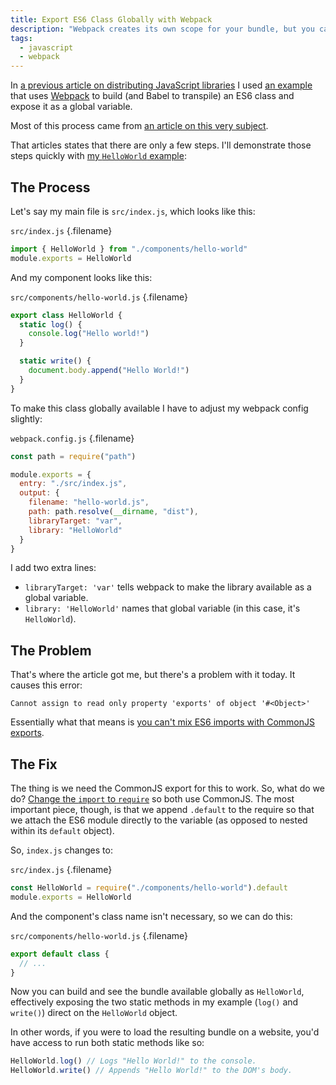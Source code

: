 ```yaml
---
title: Export ES6 Class Globally with Webpack
description: "Webpack creates its own scope for your bundle, but you can make it globally available."
tags:
  - javascript
  - webpack
---
```


In [a previous article on distributing JavaScript libraries](/use-netlify-host-js-libraries.html) I used [an example](https://github.com/seancdavis/hello-world-js) that uses [Webpack](https://webpack.js.org/) to build (and Babel to transpile) an ES6 class and expose it as a global variable.

Most of this process came from [an article on this very subject](http://siawyoung.com/coding/javascript/exporting-es6-modules-as-single-scripts-with-webpack.html).

That articles states that there are only a few steps. I'll demonstrate those steps quickly with [my `HelloWorld` example](https://github.com/seancdavis/hello-world-js):

## The Process

Let's say my main file is `src/index.js`, which looks like this:

`src/index.js` {.filename}

```js
import { HelloWorld } from "./components/hello-world"
module.exports = HelloWorld
```

And my component looks like this:

`src/components/hello-world.js` {.filename}

```js
export class HelloWorld {
  static log() {
    console.log("Hello world!")
  }

  static write() {
    document.body.append("Hello World!")
  }
}
```

To make this class globally available I have to adjust my webpack config slightly:

`webpack.config.js` {.filename}

```js
const path = require("path")

module.exports = {
  entry: "./src/index.js",
  output: {
    filename: "hello-world.js",
    path: path.resolve(__dirname, "dist"),
    libraryTarget: "var",
    library: "HelloWorld"
  }
}
```

I add two extra lines:

- `libraryTarget: 'var'` tells webpack to make the library available as a global variable.
- `library: 'HelloWorld'` names that global variable (in this case, it's `HelloWorld`).

## The Problem

That's where the article got me, but there's a problem with it today. It causes this error:

    Cannot assign to read only property 'exports' of object '#<Object>'

Essentially what that means is [you can't mix ES6 imports with CommonJS exports](https://github.com/webpack/webpack/issues/4039#issuecomment-273804003).

## The Fix

The thing is we need the CommonJS export for this to work. So, what do we do? [Change the `import` to `require`](https://stackoverflow.com/a/37812619/2241124) so both use CommonJS. The most important piece, though, is that we append `.default` to the require so that we attach the ES6 module directly to the variable (as opposed to nested within its `default` object).

So, `index.js` changes to:

`src/index.js` {.filename}

```js
const HelloWorld = require("./components/hello-world").default
module.exports = HelloWorld
```

And the component's class name isn't necessary, so we can do this:

`src/components/hello-world.js` {.filename}

```js
export default class {
  // ...
}
```

Now you can build and see the bundle available globally as `HelloWorld`, effectively exposing the two static methods in my example (`log()` and `write()`) direct on the `HelloWorld` object.

In other words, if you were to load the resulting bundle on a website, you'd have access to run both static methods like so:

```js
HelloWorld.log() // Logs "Hello World!" to the console.
HelloWorld.write() // Appends "Hello World!" to the DOM's body.
```
